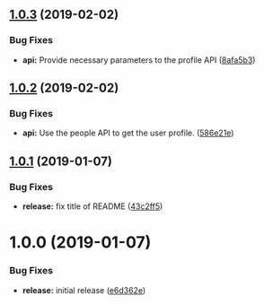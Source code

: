 ## [1.0.3](https://github.com/phil-mitchell/exegesis-plugin-google-oauth2/compare/v1.0.2...v1.0.3) (2019-02-02)


### Bug Fixes

* **api:** Provide necessary parameters to the profile API ([8afa5b3](https://github.com/phil-mitchell/exegesis-plugin-google-oauth2/commit/8afa5b3))

## [1.0.2](https://github.com/phil-mitchell/exegesis-plugin-google-oauth2/compare/v1.0.1...v1.0.2) (2019-02-02)


### Bug Fixes

* **api:** Use the people API to get the user profile. ([586e21e](https://github.com/phil-mitchell/exegesis-plugin-google-oauth2/commit/586e21e))

## [1.0.1](https://github.com/phil-mitchell/exegesis-plugin-google-oauth2/compare/v1.0.0...v1.0.1) (2019-01-07)


### Bug Fixes

* **release:** fix title of README ([43c2ff5](https://github.com/phil-mitchell/exegesis-plugin-google-oauth2/commit/43c2ff5))

# 1.0.0 (2019-01-07)


### Bug Fixes

* **release:** initial release ([e6d362e](https://github.com/phil-mitchell/exegesis-plugin-google-oauth2/commit/e6d362e))
